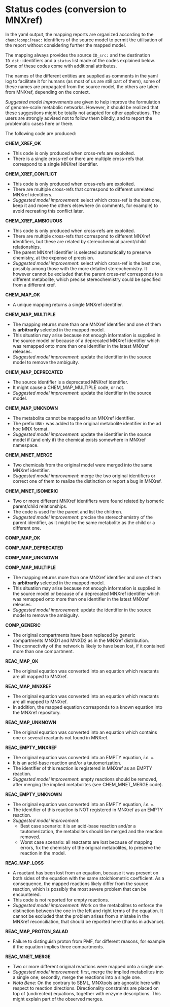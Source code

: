 # Status codes (conversion to MNXref)

In the yaml output, the mapping reports are organized according to the `chem:`/`comp:`/`reac:` identifiers of the source model to permit the utilisation of the report without considering further the mapped model.

The mapping always provides the source `ID_src:` and the destination `ID_dst:` identifiers and a `status` list made of the codes explained below.
Some of these codes come with additional attributes.

The names of the different entities are supplied as comments in the yaml log to facilitate it for humans (as most of us are still part of them), some of these names are propagated from the source model, the others are taken from MNXref, depending on the context.

_Suggested model improvements_ are given to help improve the formulation of genome-scale metabolic networks. However, it should be realized that these suggestions might be totally not adapted for other applications. The users are strongly advised not to follow them blindly, and to report the problematic cases here or there. 

The following code are produced:

**CHEM_XREF_OK**

* This code is only produced when cross-refs are exploited.
* There is a single cross-ref or there are multiple cross-refs that correspond to a single MNXref identifier.

**CHEM_XREF_CONFLICT**

* This code is only produced when cross-refs are exploited.
* There are multiple cross-refs that correspond to different unrelated MNXref identifiers.
* _Suggested model improvement_: select which cross-ref is the best one, keep it and move the others elsewhere (in comments, for example) to avoid recreating this conflict later.

**CHEM_XREF_AMBIGUOUS**

* This code is only produced when cross-refs are exploited.
* There are multiple cross-refs that correspond to different MNXref identifiers, but these are related by stereochemical parent/child relationships.
* The parent MNXref identifier is selected automatically to preserve chemistry, at the expense of precision.
* _Suggested model improvement_: select which cross-ref is the best one, possibly among those with the more detailed stereochemistry. It however cannot be excluded that the parent cross-ref corresponds to a different metabolite, which precise stereochemistry could be specified from a different xref.

**CHEM_MAP_OK**

* A unique mapping returns a single MNXref identifier.

**CHEM_MAP_MULTIPLE**

* The mapping returns more than one MNXref identifier and one of them is **arbitrarily** selected in the mapped model.
* This situation may arise because not enough information is supplied in the source model or because of a deprecated MNXref identifier which was remapped onto more than one identifier in the latest MNXref releases.
* _Suggested model improvement_: update the identifier in the source model to remove the ambiguity.

**CHEM_MAP_DEPRECATED**

* The source identifier is a deprecated MNXref identifier.
* It might cause a CHEM_MAP_MULTIPLE code, or not.
* _Suggested model improvement_: update the identifier in the source model.

**CHEM_MAP_UNKNOWN**

* The metabolite cannot be mapped to an MNXref identifier.
* The prefix `UNK:` was added to the original metabolite identifier in the ad hoc MNX format.
* _Suggested model improvement_: update the identifier in the source model if (and only if) the chemical exists somewhere in MNXref namespace.

**CHEM_MNET_MERGE**

* Two chemicals from the original model were merged into the same MNXref identifier.
* _Suggested model improvement_: merge the two original identifiers or correct one of them to realize the distinction or report a bug in MNXref.

**CHEM_MNET_ISOMERIC**

* Two or more different MNXref identifiers were found related by isomeric parent/child relationships.
* The code is used for the parent and list the children.
* _Suggested model improvement_: precise the stereochemistry of the parent identifier, as it might be the same metabolite as the child or a different one.

**COMP_MAP_OK**

**COMP_MAP_DEPRECATED**

**COMP_MAP_UNKNOWN**

**COMP_MAP_MULTIPLE**

* The mapping returns more than one MNXref identifier and one of them is **arbitrarily** selected in the mapped model.
* This situation may arise because not enough information is supplied in the source model or because of a deprecated MNXref identifier which was remapped onto more than one identifier in the latest MNXref releases.
* _Suggested model improvement_: update the identifier in the source model to remove the ambiguity.

**COMP_GENERIC**

* The original compartments have been replaced by generic compartments MNXD1 and MNXD2 as in the MNXref distribution.
* The connectivity of the network is likely to have been lost, if it contained more than one compartment.

**REAC_MAP_OK**

* The original equation was converted into an equation which reactants are all mapped to MNXref.

**REAC_MAP_MNXREF**

* The original equation was converted into an equation which reactants are all mapped to MNXref.
* In addition, the mapped equation corresponds to a known equation into the MNXref repository.

**REAC_MAP_UNKNOWN**

* The original equation was converted into an equation which contains one or several reactants not found in MNXref.

**REAC_EMPTY_MNXREF**

* The original equation was converted into an EMPTY equation, _i.e._ ` = `.
* It is an acid-base reaction and/or a tautomerization.
* The identifier of this reaction is registered in MNXref as an EMPTY reaction.
* _Suggested model improvement_: empty reactions should be removed, after merging the implied metabolites (see CHEM_MNET_MERGE code).

**REAC_EMPTY_UNKNOWN**

* The original equation was converted into an EMPTY equation, _i.e._ ` = `.
* The identifier of this reaction is NOT registered in MNXref as an EMPTY reaction.
* _Suggested model improvement_:
	* Best case scenario: it is an acid-base reaction and/or a tautomerization, the metabolites should be merged and the reaction removed.
	* Worst case scenario: all reactants are lost because of mapping errors, fix the chemistry of the original metabolites, to preserve the reaction in the model.

**REAC_MAP_LOSS**

* A reactant has been lost from an equation, because it was present on both sides of the equation with the same stoichiometric coefficient. As a consequence, the mapped reactions likely differ from the source reaction, which is possibly the most severe problem that can be encountered.
* This code is not reported for empty reactions.
* _Suggested model improvement_: Work on the metabolites to enforce the distinction between the one in the left and right terms of the equation. It cannot be excluded that the problem arises from a mistake in the MNXref reconciliation, that should be reported here (thanks in advance).

**REAC_MAP_PROTON_SALAD**

* Failure to distinguish proton from PMF, for different reasons, for example if the equation implies three compartments.

**REAC_MNET_MERGE**

* Two or more different original reactions were mapped onto a single one.
* _Suggested model improvement_: first, merge the implied metabolites into a single one; secondly, merge the reactions into a single one.
* _Nota Bene_: On the contrary to SBML, MNXtools are agnostic here with respect to reaction directions. Directionality constraints are placed on top of (undirected) equations, together with enzyme descriptions. This might explain part of the observed merges.

